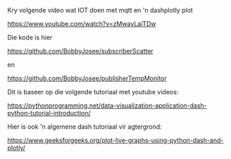 Kry volgende video wat IOT doen met mqtt en 'n dashplotly plot

https://www.youtube.com/watch?v=zMwayLaiTDw



Die kode is hier

https://github.com/BobbyJosee/subscriberScatter

en

https://github.com/BobbyJosee/publisherTempMonitor

Dit is baseer op die volgende tutoriaal met youtube videos:

https://pythonprogramming.net/data-visualization-application-dash-python-tutorial-introduction/







Hier is ook 'n algemene dash tutoriaal vir agtergrond:

https://www.geeksforgeeks.org/plot-live-graphs-using-python-dash-and-plotly/